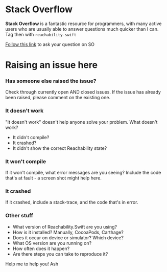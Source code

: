 
# Stack Overflow
**Stack Overflow** is a fantastic resource for programmers, with many active users who are usually able to answer questions much quicker than I can. Tag then with `reachability-swift`

[Follow this link](http://stackoverflow.com/questions/ask?tags=reachability-swift) to ask your question on SO

# Raising an issue here

### Has someone else raised the issue?
Check through currently open AND closed issues. If the issue has already been raised, please comment on the existing one.

### It doesn't work
"It doesn't work" doesn't help anyone solve your problem. What doesn't work?

+ It didn't compile?
+ It crashed?
+ It didn't show the correct Reachability state?

### It won't compile
If it won't compile, what error messages are you seeing? Include the code that's at fault - a screen shot might help here.

### It crashed
If it crashed, include a stack-trace, and the code that's in error.

### Other stuff
+ What version of Reachability.Swift are you using?
+ How is it installed? Manually, CocoaPods, Carthage?
+ Does it occur on device or simulator? Which device?
+ What OS version are you running on?
+ How often does it happen?
+ Are there steps you can take to reproduce it?

Help me to help you!
Ash
